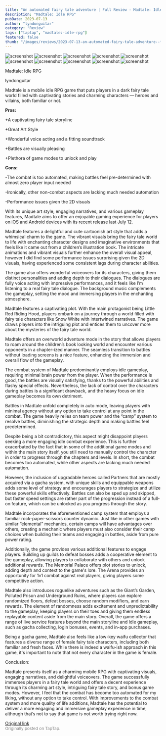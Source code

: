 ```yaml
---
title: "An automated fairy tale adventure | Full Review - Madtale: Idle RPG"
description: "Madtale: Idle RPG"
pubDate: 2023-07-13
author: "lyndonguitar"
category: "Review"
tags: ["taptap", "madtale:-idle-rpg"]
featured: false
thumb: "/images/reviews/2023-07-13-an-automated-fairy-tale-adventure--full-review---madtale-idle-rpg-0.avif"
---
```


<div class="gallery">
  <img src="/images/reviews/2023-07-13-an-automated-fairy-tale-adventure--full-review---madtale-idle-rpg-0.avif" alt="screenshot" />
  <img src="/images/reviews/2023-07-13-an-automated-fairy-tale-adventure--full-review---madtale-idle-rpg-1.avif" alt="screenshot" />
  <img src="/images/reviews/2023-07-13-an-automated-fairy-tale-adventure--full-review---madtale-idle-rpg-2.avif" alt="screenshot" />
  <img src="/images/reviews/2023-07-13-an-automated-fairy-tale-adventure--full-review---madtale-idle-rpg-3.avif" alt="screenshot" />
  <img src="/images/reviews/2023-07-13-an-automated-fairy-tale-adventure--full-review---madtale-idle-rpg-4.avif" alt="screenshot" />
  <img src="/images/reviews/2023-07-13-an-automated-fairy-tale-adventure--full-review---madtale-idle-rpg-5.avif" alt="screenshot" />
  <img src="/images/reviews/2023-07-13-an-automated-fairy-tale-adventure--full-review---madtale-idle-rpg-6.avif" alt="screenshot" />
  <img src="/images/reviews/2023-07-13-an-automated-fairy-tale-adventure--full-review---madtale-idle-rpg-7.avif" alt="screenshot" />
  <img src="/images/reviews/2023-07-13-an-automated-fairy-tale-adventure--full-review---madtale-idle-rpg-8.avif" alt="screenshot" />
  <img src="/images/reviews/2023-07-13-an-automated-fairy-tale-adventure--full-review---madtale-idle-rpg-9.avif" alt="screenshot" />
</div>

Madtale: Idle RPG

lyndonguitar

Madtale is a mobile idle RPG game that puts players in a dark fairy tale world filled with captivating stories and charming characters — heroes and villains, both familiar or not.


**Pros:**


+A captivating fairy tale storyline

+Great Art Style

+Wonderful voice acting and a fitting soundtrack

+Battles are visually pleasing

+Plethora of game modes to unlock and play


**Cons:**


-The combat is too automated, making battles feel pre-determined with almost zero player input needed

-Ironically, other non-combat aspects are lacking much needed automation

-Performance issues given the 2D visuals

With its unique art style, engaging narratives, and various gameplay features, Madtale aims to offer an enjoyable gaming experience for players on iOS and Android devices with its recent release last July 12.

Madtale features a delightful and cute cartoonish art style that adds a whimsical charm to the game. The vibrant visuals bring the fairy tale world to life with enchanting character designs and imaginative environments that feels like it came out from a children’s illustration book. The intricate animations and vibrant visuals further enhance the overall visual appeal, however I did find some performance issues surprising given the 2D visuals, having experienced some consistent lags during character abilities.

The game also offers wonderful voiceovers for its characters, giving them distinct personalities and adding depth to their dialogues. The dialogues are fully voice acting with impressive performances, and it feels like I’m listening to a real fairy tale dialogue. The background music complements the gameplay, setting the mood and immersing players in the enchanting atmosphere.

Madtale features a captivating plot. With the main protagonist being Little Red Riding Hood, players embark on a journey through a world filled with fairy tale characters like Snow White with intertwined narratives. The game draws players into the intriguing plot and entices them to uncover more about the mysteries of the fairy tale world.

Madtale offers an overworld adventure mode in the story that allows players to roam around the children’s book looking world and encounter various opponents in a chapter-ized manner. The seamless transition to battles without loading screens is a nice feature, enhancing the immersion and overall flow of the gameplay.

The combat system of Madtale predominantly employs idle gameplay, requiring minimal brain power from the player. When the performance is good, the battles are visually satisfying, thanks to the powerful abilities and flashy special effects. Nevertheless, the lack of control over the characters during battles is a significant drawback, and the heavy focus on idle gameplay becomes its own detriment.

Battles in Madtale unfold completely in auto mode, leaving players with minimal agency without any option to take control at any point in the combat. The game heavily relies on team power and the “camp” system to resolve battles, diminishing the strategic depth and making battles feel predetermined.

Despite being a bit contradictory, this aspect might disappoint players seeking a more engaging idle combat experience. This is further exacerbated by the fact that in some of the additional game modes and within the main story itself, you still need to manually control the character in order to progress through the chapters and levels. In short, the combat becomes too automated, while other aspects are lacking much needed automation.

However, the inclusion of upgradable heroes called Partners that are mostly acquired via a gacha system, with unique skills and equippable weapons adds some level of strategy and encourages players to strategize and utilize these powerful skills effectively. Battles can also be sped up and skipped, but faster speed settings are rather part of the progression instead of a full-on feature, which can be unlocked as you progress through the story.

Madtale incorporates the aforementioned camp system that employs a familiar rock-paper-scissors counter dynamic. Just like in other games with similar “elemental” mechanics, certain camps will have advantages over others, creating a mechanic where players must also consider their camp choices when building their teams and engaging in battles, aside from pure power rating.

Additionally, the game provides various additional features to engage players. Building up guilds to defeat bosses adds a cooperative element to the gameplay, allowing players to collaborate with others and unlock additional rewards. The Memorial Palace offers plot stories to unlock, adding depth and context to the game's lore. The Arena provides an opportunity for 1v1 combat against real players, giving players some competitive action.

Madtale also introduces roguelike adventures such as the Giant’s Garden, Polluted Prison and Underground Ruins, where players can explore randomized floors, defeat bosses, choose random modifiers, and earn rewards. The element of randomness adds excitement and unpredictability to the gameplay, keeping players on their toes and giving them endless replayable content aside from the main story. Overall, the game offers a range of live service features beyond the main storyline and Idle gameplay, such as gacha collecting, login bonuses, events, and in-app purchases.

Being a gacha game, Madtale also feels like a low-key waifu collector that features a diverse range of female fairy tale characters, including both familiar and fresh faces. While there is indeed a waifu-ish approach in this game, it's important to note that not every character in the game is female.

Conclusion:

Madtale presents itself as a charming mobile RPG with captivating visuals, engaging narratives, and delightful voiceovers. The game successfully immerses players in a fairy tale world and offers a decent experience through its charming art style, intriguing fairy tale story, and bonus game modes. However, I feel that the combat has become too automated for my liking, without any option to take control. With improvements to the combat system and more quality of life additions, Madtale has the potential to deliver a more engaging and immersive gameplay experience in time, although that’s not to say that game is not worth trying right now.

[Original link](https://m.taptap.io/post/5992003?share_id=039529614ab5&utm_medium=share&utm_source=discord)<br><span style="font-size: 0.95em; color: #888;">Originally posted on TapTap.</span>
